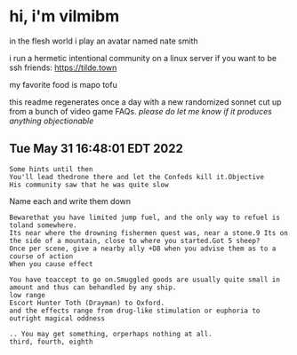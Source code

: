 # hi, i'm vilmibm

in the flesh world i play an avatar named nate smith

i run a hermetic intentional community on a linux server if you want to be ssh friends: https://tilde.town

my favorite food is mapo tofu

this readme regenerates once a day with a new randomized sonnet cut up from a bunch of video game FAQs.
_please do let me know if it produces anything objectionable_

## Tue May 31 16:48:01 EDT 2022

    Some hints until then
    You'll lead thedrone there and let the Confeds kill it.Objective
    His community saw that he was quite slow
      Name each and write them down
    
    Bewarethat you have limited jump fuel, and the only way to refuel is toland somewhere.
    Its near where the drowning fishermen quest was, near a stone.9 Its on the side of a mountain, close to where you started.Got 5 sheep?
    Once per scene, give a nearby ally +D8 when you advise them as to a course of action
    When you cause effect
    
    You have toaccept to go on.Smuggled goods are usually quite small in amount and thus can behandled by any ship.
    low range
    Escort Hunter Toth (Drayman) to Oxford.
    and the effects range from drug-like stimulation or euphoria to outright magical oddness
    
    .. You may get something, orperhaps nothing at all.
    third, fourth, eighth
